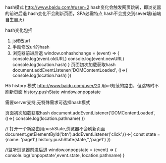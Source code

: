 hash模式 http://www.baidu.com/#user=2
hash变化会触发网页跳转，即浏览器的前进后退
hash变化不会刷新页面，SPA必需特点
hash不会提交到sever端(前端自生自灭)

hash变化包括
1. js修改url
2. 手动修改url的hash
3. 浏览器前进后退
window.onhashchange = (event) => {
    console.log(event.oldURL)
    console.log(event.newURL)
    console.log(location.hash)
}
页面初次加载获取hash
document.addEventListener('DOMContentLoaded', ()=>{
    console.log(location.hash)
})


H5 history 模式 http://www.baidu.com/user/20
用url规范的路由，但跳转时不刷新页面
history.pushState
window.onpopstate

需要server支持,无特殊需求可选择hash模式

页面初次加载获取hash
document.addEventListener('DOMContentLoaded', ()=>{
    console.log(location.pathname)
})

// 打开一个新路由用pushState,浏览器不会刷新页面
document.getElementById('btn').addEventListener('click',()=>{
    const state = {name: 'page1'}
    history.pushState(state,'','page1')
})

//监听浏览器前进后退
window.onpopstate = (event) => {
    console.log('onpopstate',event.state, location.pathname)
}